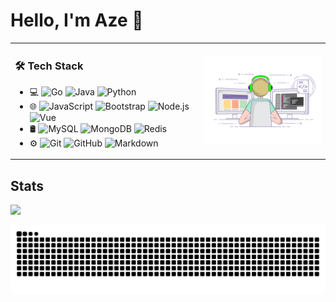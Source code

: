 # Hello, I'm Aze 👋

<table>
<tr>
  <td width="60%">
    <h3>🛠 Tech Stack</h3>
    <ul>
      <li>💻 
        <img src="https://img.shields.io/badge/-Go-333333?style=flat&logo=Go" alt="Go">
        <img src="https://img.shields.io/badge/-Java-333333?style=flat&logo=Java&logoColor=007396" alt="Java">
        <img src="https://img.shields.io/badge/-Python-333333?style=flat&logo=Python&logoColor=007396" alt="Python">
      </li>
      <li>🌐 
        <img src="https://img.shields.io/badge/-JavaScript-333333?style=flat&logo=javascript" alt="JavaScript">
        <img src="https://img.shields.io/badge/-Bootstrap-333333?style=flat&logo=bootstrap&logoColor=563D7C" alt="Bootstrap">
        <img src="https://img.shields.io/badge/-Node.js-333333?style=flat&logo=node.js" alt="Node.js">
        <img src="https://img.shields.io/badge/-Vue-333333?style=flat&logo=Vue.js" alt="Vue">
      </li>
      <li>🛢 
        <img src="https://img.shields.io/badge/-MySQL-333333?style=flat&logo=mysql" alt="MySQL">
        <img src="https://img.shields.io/badge/-MongoDB-333333?style=flat&logo=mongodb" alt="MongoDB">
        <img src="https://img.shields.io/badge/-Redis-333333?style=flat&logo=Redis" alt="Redis">
      </li>
      <li>⚙️ 
        <img src="https://img.shields.io/badge/-Git-333333?style=flat&logo=git" alt="Git">
        <img src="https://img.shields.io/badge/-GitHub-333333?style=flat&logo=github" alt="GitHub">
        <img src="https://img.shields.io/badge/-Markdown-333333?style=flat&logo=markdown" alt="Markdown">
      </li>
    </ul>
  </td>
  <td width="40%">
    <img src="https://raw.githubusercontent.com/devSouvik/devSouvik/master/gif3.gif" alt="GIF" width="100%" style="max-width: 300px;">
  </td>
</tr>
</table>


## Stats
<img src="https://github-readme-stats.vercel.app/api?username=AzZze&show_icons=true&theme=radical" />

![Snake animation](https://raw.githubusercontent.com/AzZze/AzZze/output/github-contribution-grid-snake.svg)

